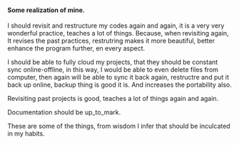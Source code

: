 #### Some realization of mine.
I should revisit and restructure my codes again and again,
it is a very very wonderful practice,
teaches a lot of things.
Because, when revisiting again,
It revises the past practices,
restrutring makes it more beautiful,
better enhance the program further,
en every aspect.

I should be able to fully cloud my projects,
that they should be constant sync online-offline,
in this way, I would be able to even delete files from computer,
then again will be able to sync it back again,
restructre and put it back up online,
backup thing is good it is.
And increases the portability also.

Revisiting past projects is good,
teaches a lot of things again and again.

Documentation should be up_to_mark.

These are some of the things, from wisdom I infer that should be inculcated in my habits.
